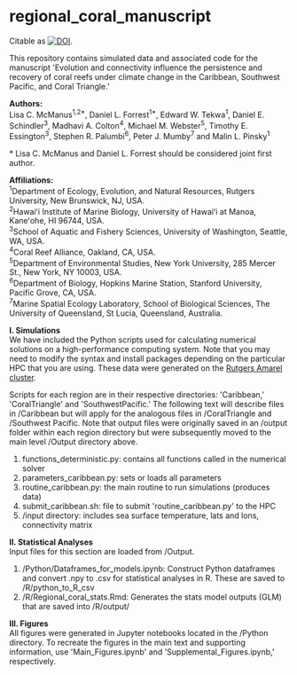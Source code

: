 # regional_coral_manuscript

Citable as <a href="https://doi.org/10.5281/zenodo.4784134"><img src="https://zenodo.org/badge/DOI/10.5281/zenodo.4784134.svg" alt="DOI"></a>.

This repository contains simulated data and associated code for the manuscript 'Evolution and connectivity influence the persistence and recovery of coral reefs under climate change in the Caribbean, Southwest Pacific, and Coral Triangle.'

**Authors:**   
Lisa C. McManus<sup>1,2*</sup>, Daniel L. Forrest<sup>1*</sup>, Edward W. Tekwa<sup>1</sup>, Daniel E. Schindler<sup>3</sup>, Madhavi A. Colton<sup>4</sup>, Michael M. Webster<sup>5</sup>, Timothy E. Essington<sup>3</sup>, Stephen R. Palumbi<sup>6</sup>, Peter J. Mumby<sup>7</sup> and Malin L. Pinsky<sup>1</sup>

\* Lisa C. McManus and Daniel L. Forrest should be considered joint first author.

**Affiliations:**  
<sup>1</sup>Department of Ecology, Evolution, and Natural Resources, Rutgers University, New Brunswick, NJ, USA. </br> 
<sup>2</sup>Hawaiʻi Institute of Marine Biology, University of Hawaiʻi at Manoa, Kaneʻohe, HI 96744, USA. </br>
<sup>3</sup>School of Aquatic and Fishery Sciences, University of Washington, Seattle, WA, USA.  </br>
<sup>4</sup>Coral Reef Alliance, Oakland, CA, USA.  </br>
<sup>5</sup>Department of Environmental Studies, New York University, 285 Mercer St., New York, NY 10003, USA. </br>
<sup>6</sup>Department of Biology, Hopkins Marine Station, Stanford University, Pacific Grove, CA, USA. </br>
<sup>7</sup>Marine Spatial Ecology Laboratory, School of Biological Sciences, The University of Queensland, St Lucia, Queensland, Australia.  

**I. Simulations**  
We have included the Python scripts used for calculating numerical solutions on a high-performance computing system. Note that you may need to modify the syntax and install packages depending on the particular HPC that you are using. These data were generated on the <a href='https://oarc.rutgers.edu/resources/amarel/'>Rutgers Amarel cluster</a>.

Scripts for each region are in their respective directories: 'Caribbean,' 'CoralTriangle' and 'SouthwestPacific.' The following text will describe files in /Caribbean but will apply for the analogous files in /CoralTriangle and /Southwest Pacific. Note that output files were originally saved in an /output folder within each region directory but were subsequently moved to the main level /Output directory above.

1. functions_deterministic.py: contains all functions called in the numerical solver
2. parameters_caribbean.py: sets or loads all parameters
3. routine_caribbean.py: the main routine to run simulations (produces data)
4. submit_caribbean.sh: file to submit 'routine_caribbean.py' to the HPC
5. /input directory: includes sea surface temperature, lats and lons, connectivity matrix

**II. Statistical Analyses**  
Input files for this section are loaded from /Output.

1. /Python/Dataframes_for_models.ipynb: Construct Python dataframes and convert .npy to .csv for statistical analyses in R.  These are saved to /R/python_to_R_csv
2. /R/Regional_coral_stats.Rmd: Generates the stats model outputs (GLM) that are saved into /R/output/

**III. Figures**  
All figures were generated in Jupyter notebooks located in the /Python directory. To recreate the figures in the main text and supporting information, use 'Main_Figures.ipynb' and 'Supplemental_Figures.ipynb,' respectively. 
